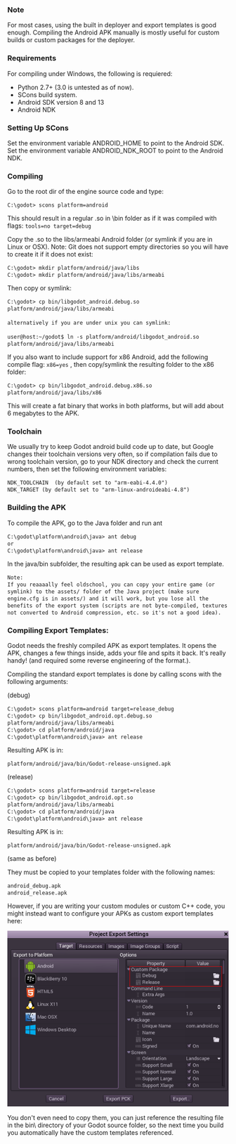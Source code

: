 ### Note

For most cases, using the built in deployer and export templates is good enough. Compiling the Android APK manually is mostly useful for custom builds or custom packages for the deployer.

### Requirements

For compiling under Windows, the following is requiered:

*  Python 2.7+ (3.0 is untested as of now).
*  SCons build system.
*  Android SDK version 8 and 13
*  Android NDK

### Setting Up SCons

Set the environment variable ANDROID_HOME to point to the Android SDK.
Set the environment variable ANDROID_NDK_ROOT to point to the Android NDK.

### Compiling

Go to the root dir of the engine source code and type:
```
C:\godot> scons platform=android
```

This should result in a regular .so in \bin folder as if it was compiled with flags: `tools=no target=debug`

Copy the .so to the libs/armeabi Android folder (or symlink if you are in Linux or OSX). Note: Git does not support empty directories so you will have to create it if it does not exist:

```
C:\godot> mkdir platform/android/java/libs
C:\godot> mkdir platform/android/java/libs/armeabi
```

Then copy or symlink: 

```
C:\godot> cp bin/libgodot_android.debug.so platform/android/java/libs/armeabi

alternatively if you are under unix you can symlink:

user@host:~/godot$ ln -s platform/android/libgodot_android.so platform/android/java/libs/armeabi

```

If you also want to include support for x86 Android, add the following compile flag: `x86=yes` , then copy/symlink the resulting folder to the x86 folder:

```
C:\godot> cp bin/libgodot_android.debug.x86.so platform/android/java/libs/x86
```

This will create a fat binary that works in both platforms, but will add about 6 megabytes to the APK. 

### Toolchain

We usually try to keep Godot android build code up to date, but Google changes their toolchain versions very often, so if compilation fails due to wrong toolchain version, go to your NDK directory and check the current numbers, then set the following environment variables:

```
NDK_TOOLCHAIN  (by default set to "arm-eabi-4.4.0")
NDK_TARGET (by default set to "arm-linux-androideabi-4.8")
```

### Building the APK

To compile the APK, go to the Java folder and run ant

```
C:\godot\platform\android\java> ant debug
or
C:\godot\platform\android\java> ant release
```

In the java/bin subfolder, the resulting apk can be used as export template.

```
Note:
If you reaaaally feel oldschool, you can copy your entire game (or symlink) to the assets/ folder of the Java project (make sure engine.cfg is in assets/) and it will work, but you lose all the benefits of the export system (scripts are not byte-compiled, textures not converted to Android compression, etc. so it's not a good idea).
```

### Compiling Export Templates:

Godot needs the freshly compiled APK as export templates. It opens the APK, changes a few things inside, adds your file and spits it back. It's really handy! (and required some reverse engineering of the format.).

Compiling the standard export templates is done by calling scons with the following arguments:

(debug)
```
C:\godot> scons platform=android target=release_debug
C:\godot> cp bin/libgodot_android.opt.debug.so platform/android/java/libs/armeabi
C:\godot> cd platform/android/java
C:\godot\platform\android\java> ant release
```

Resulting APK is in: 
```
platform/android/java/bin/Godot-release-unsigned.apk
```

(release)
```
C:\godot> scons platform=android target=release
C:\godot> cp bin/libgodot_android.opt.so platform/android/java/libs/armeabi
C:\godot> cd platform/android/java
C:\godot\platform\android\java> ant release
```

Resulting APK is in: 
```
platform/android/java/bin/Godot-release-unsigned.apk
```
(same as before)

They must be copied to your templates folder with the following names:

```
android_debug.apk
android_release.apk
```

However, if you are writing your custom modules or custom C++ code, you might instead want to configure your APKs as custom export templates here:

<p align="center"><img src="images/andtemplates.png"></p>

You don't even need to copy them, you can just reference the resulting file in the bin\ directory of your Godot source folder, so the next time you build you automatically have the custom templates referenced.
